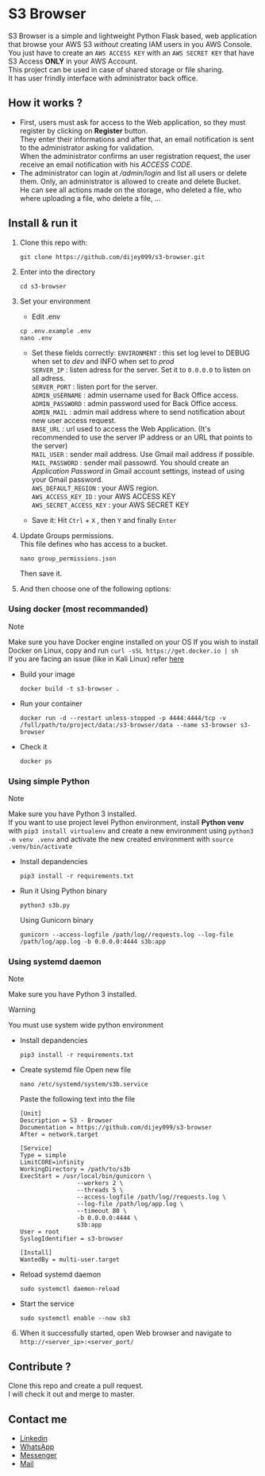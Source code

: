 # S3 Browser


S3 Browser is a simple and lightweight Python Flask based, web application that browse your AWS S3 *without* creating IAM users in you AWS Console.  
You just have to create an `AWS ACCESS KEY` with an `AWS SECRET KEY` that have S3 Access **ONLY** in your AWS Account.  
This project can be used in case of shared storage or file sharing.  
It has user frindly interface with administrator back office.  

## How it works ?
- First, users must ask for access to the Web application, so they must register by clicking on **Register** button.  
They enter their informations and after that, an email notification is sent to the administrator asking for validation.  
When the administrator confirms an user registration request, the user receive an email notification with his *ACCESS CODE*.  
- The administrator can login at */admin/login* and list all users or delete them. Only, an administrator is allowed to create and delete Bucket.  
He can see all actions made on the storage, who deleted a file, who where uploading a file, who delete a file, ...  

## Install & run it
1. Clone this repo with:
	 ```
	 git clone https://github.com/dijey099/s3-browser.git
	 ```

2. Enter into the directory
	 ```
	 cd s3-browser
	 ```

3. Set your environment
	 - Edit .env
	 ```
	 cp .env.example .env
	 nano .env
	 ```
	 - Set these fields correctly:
	 `ENVIRONMENT` : this set log level to DEBUG when set to *dev* and INFO when set to *prod*  
	 `SERVER_IP` : listen adress for the server. Set it to `0.0.0.0` to listen on all adress.  
	 `SERVER_PORT` : listen port for the server.  
	 `ADMIN_USERNAME` : admin username used for Back Office access.  
	 `ADMIN_PASSWORD` : admin password used for Back Office access.  
	 `ADMIN_MAIL` : admin mail address where to send notification about new user access request.  
	 `BASE_URL` : url used to access the Web Application. (It's recommended to use the server IP address or an URL that points to the server)  
	 `MAIL_USER` : sender mail address. Use Gmail mail address if possible.  
	 `MAIL_PASSWORD` : sender mail passowrd. You should create an *Application Password* in Gmail account settings, instead of using your Gmail password.  
	 `AWS_DEFAULT_REGION` : your AWS region.  
	 `AWS_ACCESS_KEY_ID` : your AWS ACCESS KEY  
	 `AWS_SECRET_ACCESS_KEY` : your AWS SECRET KEY  

	 - Save it:
	 Hit `Ctrl` + `X` , then `Y` and finally `Enter`

4. Update Groups permissions.  
   This file defines who has access to a bucket.
   ```
   nano group_permissions.json
   ```
   Then save it.

5. And then choose one of the following options:

### Using docker (most recommanded)
> [!NOTE]
> Make sure you have Docker engine installed on your OS
> If you wish to install Docker on Linux, copy and run `curl -sSL https://get.docker.io | sh`  
> If you are facing an issue (like in Kali Linux) refer [here](https://docs.docker.com/engine/install/)

- Build your image
	```
	docker build -t s3-browser .
	```

- Run your container
	```
	docker run -d --restart unless-stopped -p 4444:4444/tcp -v /full/path/to/project/data:/s3-browser/data --name s3-browser s3-browser
	```

- Check it
	```
	docker ps
	```

### Using simple Python
> [!NOTE]
> Make sure you have Python 3 installed.  
> If you want to use project level Python environment, install **Python venv** with `pip3 install virtualenv`
> and create a new environment using `python3 -m venv .venv` and activate the new created environment with `source .venv/bin/activate`

- Install depandencies
	```
	pip3 install -r requirements.txt
	```

- Run it
	Using Python binary
	```
	python3 s3b.py
	```

	Using Gunicorn binary
	```
	gunicorn --access-logfile /path/log//requests.log --log-file /path/log/app.log -b 0.0.0.0:4444 s3b:app
	```

### Using systemd daemon
> [!NOTE]
> Make sure you have Python 3 installed.

> [!WARNING]
> You must use system wide python environment

- Install depandencies
  ```
  pip3 install -r requirements.txt
  ```

- Create systemd file
  Open new file
  ```
  nano /etc/systemd/system/s3b.service
  ```

  Paste the following text into the file
  ```
  [Unit]
  Description = S3 - Browser
  Documentation = https://github.com/dijey099/s3-browser
  After = network.target

  [Service]
  Type = simple
  LimitCORE=infinity
  WorkingDirectory = /path/to/s3b
  ExecStart = /usr/local/bin/gunicorn \
                  --workers 2 \
                  --threads 5 \
                  --access-logfile /path/log//requests.log \
                  --log-file /path/log/app.log \
                  --timeout 80 \
                  -b 0.0.0.0:4444 \
                  s3b:app
  User = root
  SyslogIdentifier = s3-browser

  [Install]
  WantedBy = multi-user.target
  ```

- Reload systemd daemon
  ```
  sudo systemctl daemon-reload
  ```

- Start the service
  ```
  sudo systemctl enable --now sb3
  ```

 6. When it successfully started, open Web browser and navigate to `http://<server_ip>:<server_port/`

## Contribute ?
Clone this repo and create a pull request.  
I will check it out and merge to master.

## Contact me
- [Linkedin](https://www.linkedin.com/in/d1j3y)
- [WhatsApp](https://wa.me/261326196823)
- [Messenger](https://m.me/d1j3y)
- [Mail](lionnelrazaf@gmail.com)